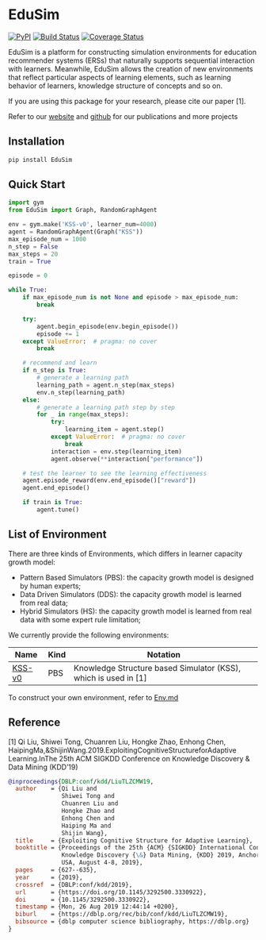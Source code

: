 # EduSim
[![PyPI](https://img.shields.io/pypi/v/EduSim)](https://pypi.python.org/pypi/EduSim)
[![Build Status](https://www.travis-ci.org/tswsxk/EduSim.svg?branch=master)](https://www.travis-ci.org/tswsxk/EduSim)
[![Coverage Status](https://coveralls.io/repos/github/tswsxk/EduSim/badge.svg?branch=master)](https://coveralls.io/github/tswsxk/EduSim?branch=master)

EduSim is a platform for constructing simulation environments for education recommender systems (ERSs) 
that naturally supports sequential interaction with learners. 
Meanwhile, EduSim allows the creation of new environments that reflect particular aspects of learning elements, 
such as learning behavior of learners, knowledge structure of concepts and so on.

If you are using this package for your research, please cite our paper [1].

Refer to our [website](http://base.ustc.edu.cn/) and [github](https://github.com/bigdata-ustc) for our publications and more projects

## Installation
```bash
pip install EduSim
```

## Quick Start
```python
import gym 
from EduSim import Graph, RandomGraphAgent

env = gym.make('KSS-v0', learner_num=4000)
agent = RandomGraphAgent(Graph("KSS"))
max_episode_num = 1000
n_step = False
max_steps = 20
train = True

episode = 0

while True:
    if max_episode_num is not None and episode > max_episode_num:
        break

    try:
        agent.begin_episode(env.begin_episode())
        episode += 1
    except ValueError:  # pragma: no cover
        break

    # recommend and learn
    if n_step is True:
        # generate a learning path
        learning_path = agent.n_step(max_steps)
        env.n_step(learning_path)
    else:
        # generate a learning path step by step
        for _ in range(max_steps):
            try:
                learning_item = agent.step()
            except ValueError:  # pragma: no cover
                break
            interaction = env.step(learning_item)
            agent.observe(**interaction["performance"])

    # test the learner to see the learning effectiveness
    agent.episode_reward(env.end_episode()["reward"])
    agent.end_episode()

    if train is True:
        agent.tune()
```

## List of Environment

There are three kinds of Environments, which differs in learner capacity growth model:
* Pattern Based Simulators (PBS): the capacity growth model is designed by human experts;
* Data Driven Simulators (DDS): the capacity growth model is learned from real data;
* Hybrid Simulators (HS): the capacity growth model is learned from real data with some expert rule limitation;

We currently provide the following environments:

Name | Kind | Notation
-|-|-
[KSS-v0](docs/Env.md) | PBS | Knowledge Structure based Simulator (KSS), which is used in [1]

To construct your own environment, refer to [Env.md](docs/Env.md)

## Reference
[1] Qi Liu, Shiwei Tong, Chuanren Liu, Hongke Zhao, Enhong Chen, HaipingMa,&ShijinWang.2019.ExploitingCognitiveStructureforAdaptive Learning.InThe 25th ACM SIGKDD Conference on Knowledge Discovery & Data Mining (KDD’19)
```bibtex
@inproceedings{DBLP:conf/kdd/LiuTLZCMW19,
  author    = {Qi Liu and
               Shiwei Tong and
               Chuanren Liu and
               Hongke Zhao and
               Enhong Chen and
               Haiping Ma and
               Shijin Wang},
  title     = {Exploiting Cognitive Structure for Adaptive Learning},
  booktitle = {Proceedings of the 25th {ACM} {SIGKDD} International Conference on
               Knowledge Discovery {\&} Data Mining, {KDD} 2019, Anchorage, AK,
               USA, August 4-8, 2019},
  pages     = {627--635},
  year      = {2019},
  crossref  = {DBLP:conf/kdd/2019},
  url       = {https://doi.org/10.1145/3292500.3330922},
  doi       = {10.1145/3292500.3330922},
  timestamp = {Mon, 26 Aug 2019 12:44:14 +0200},
  biburl    = {https://dblp.org/rec/bib/conf/kdd/LiuTLZCMW19},
  bibsource = {dblp computer science bibliography, https://dblp.org}
}
```